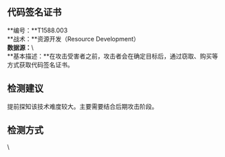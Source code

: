 ## 代码签名证书  
**编号：**T1588.003  
**战术：**资源开发（Resource Development）  
**数据源：**\  
**基本描述：**在攻击受害者之前，攻击者会在确定目标后，通过窃取、购买等方式获取代码签名证书。  
## 检测建议  
提前探知该技术难度较大。主要需要结合后期攻击阶段。  
## 检测方式  
\